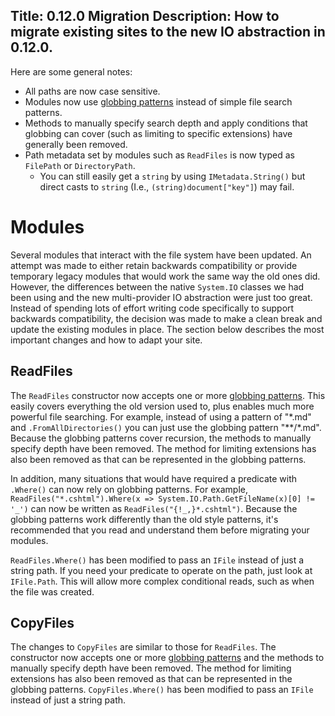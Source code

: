 Title: 0.12.0 Migration
Description: How to migrate existing sites to the new IO abstraction in 0.12.0.
---

Here are some general notes:
- All paths are now case sensitive.
- Modules now use [globbing patterns](/getting-started/io#globbing) instead of simple file search patterns.
- Methods to manually specify search depth and apply conditions that globbing can cover (such as limiting to specific extensions) have generally been removed.
- Path metadata set by modules such as `ReadFiles` is now typed as `FilePath` or `DirectoryPath`.
  - You can still easily get a `string` by using `IMetadata.String()` but direct casts to `string` (I.e., `(string)document["key"]`) may fail.

# Modules

Several modules that interact with the file system have been updated. An attempt was made to either retain backwards compatibility or provide temporary legacy modules that would work the same way the old ones did. However, the differences between the native `System.IO` classes we had been using and the new multi-provider IO abstraction were just too great. Instead of spending lots of effort writing code specifically to support backwards compatibility, the decision was made to make a clean break and update the existing modules in place. The section below describes the most important changes and how to adapt your site.

## ReadFiles

The `ReadFiles` constructor now accepts one or more [globbing patterns](/getting-started/io#globbing). This easily covers everything the old version used to, plus enables much more powerful file searching. For example, instead of using a pattern of "\*.md" and `.FromAllDirectories()` you can just use the globbing pattern "\*\*/\*.md". Because the globbing patterns cover recursion, the methods to manually specify depth have been removed. The method for limiting extensions has also been removed as that can be represented in the globbing patterns.

In addition, many situations that would have required a predicate with `.Where()` can now rely on globbing patterns. For example, `ReadFiles("*.cshtml").Where(x => System.IO.Path.GetFileName(x)[0] != '_')` can now be written as `ReadFiles("{!_,}*.cshtml")`. Because the globbing patterns work differently than the old style patterns, it's recommended that you read and understand them before migrating your modules.

`ReadFiles.Where()` has been modified to pass an `IFile` instead of just a string path. If you need your predicate to operate on the path, just look at `IFile.Path`. This will allow more complex conditional reads, such as when the file was created.

## CopyFiles

The changes to `CopyFiles` are similar to those for `ReadFiles`. The constructor now accepts one or more [globbing patterns](/getting-started/io#globbing) and the methods to manually specify depth have been removed. The method for limiting extensions has also been removed as that can be represented in the globbing patterns. `CopyFiles.Where()` has been modified to pass an `IFile` instead of just a string path.